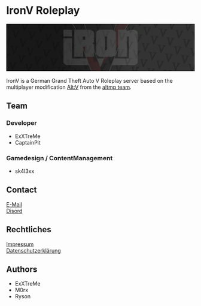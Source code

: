 # IronV Roleplay

![IronV Banner](assets/banner.png)

IronV is a German Grand Theft Auto V Roleplay server based on the multiplayer modification [Alt:V](https://altv.mp/#/) from the [altmp team](https://github.com/altmp).

## Team

### Developer
- ExXTreMe
- CaptainPit

### Gamedesign / ContentManagement
- sk4l3xx

## Contact
[E-Mail](info@ironv.de)<br>
[Disord](https://ironv.de/)

## Rechtliches
[Impressum](https://forum.ironv.de/cms/legal-notice/)<br>
[Datenschutzerklärung](https://forum.ironv.de/cms/legal-notice/)


## Authors
- ExXTreMe
- M0rx
- Ryson

